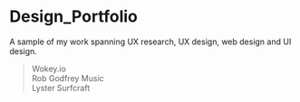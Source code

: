# Design_Portfolio
A sample of my work spanning UX research, UX design, web design and UI design.  
> Wokey.io    
> Rob Godfrey Music  
> Lyster Surfcraft    
